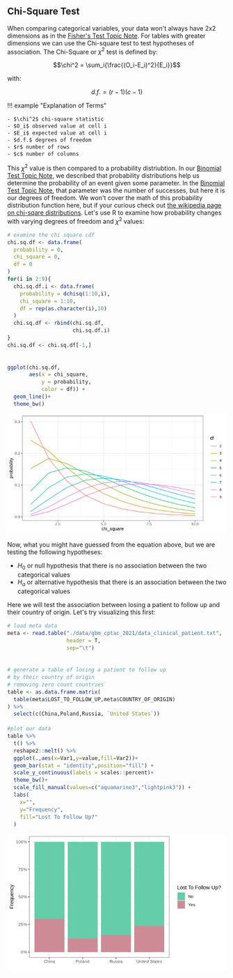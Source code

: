## Chi-Square Test

When comparing categorical variables, your data won't always have 2x2 dimensions as in the [Fisher's Test Topic Note](fisher-test.md). 
For tables with greater dimensions we can use the Chi-square test to test hypotheses of association. 
The Chi-Square or $\chi^2$ test is defined by:

$$\chi^2 = \sum_i{\frac{(O_i-E_i)^2}{E_i}}$$

with:

$$d.f. = (r-1)(c-1)$$

!!! example "Explanation of Terms"
    
    - $\chi^2$ chi-square statistic
    - $O_i$ observed value at cell i
    - $E_i$ expected value at cell i
    - $d.f.$ degrees of freedom
    - $r$ number of rows
    - $c$ number of columns
    
This $\chi^2$ value is then compared to a probability distriubtion. In our [Binomial Test Topic Note](binomial-test.md), we described that 
probability distributions help us determine the probability of an event given some parameter. In the [Binomial Test Topic Note](binomial-test.md),
that parameter was the number of successes, but here it is our degrees of freedom. We won't cover the math of this probability distribution function
here, but if your curious check out [the wikipedia page on chi-sqare distributions](https://en.wikipedia.org/wiki/Chi-squared_distribution). 
Let's use R to examine how probability changes with varying degrees of freedom and $\chi^2$ values:

```R
# examine the chi square cdf
chi.sq.df <- data.frame(
  probability = 0,
  chi_square = 0,
  df = 0
)
for(i in 2:9){
  chi.sq.df.i <- data.frame(
    probability = dchisq(1:10,i),
    chi_square = 1:10,
    df = rep(as.character(i),10)
  )
  chi.sq.df <- rbind(chi.sq.df,
                     chi.sq.df.i)
}
chi.sq.df <- chi.sq.df[-1,]


ggplot(chi.sq.df,            
       aes(x = chi_square,
           y = probability,
           color = df)) +  
  geom_line()+
  theme_bw()
```

![](images/chi-square-dist.png)

Now, what you might have guessed from the equation above, but we are testing the following hypotheses:

- $H_0$ or null hypothesis that there is no association between the two categorical values
- $H_a$ or alternative hypothesis that there is an association between the two categorical values

Here we will test the association between losing a patient to follow up and their country of origin. Let's try visualizing this first:

```R
# load meta data
meta <- read.table("./data/gbm_cptac_2021/data_clinical_patient.txt",
                   header = T,
                   sep="\t")


# generate a table of losing a patient to follow up
# by their country of origin
# removing zero count countries
table <- as.data.frame.matrix(
  table(meta$LOST_TO_FOLLOW_UP,meta$COUNTRY_OF_ORIGIN)
) %>%
  select(c(China,Poland,Russia, `United States`))

#plot our data
table %>% 
  t() %>% 
  reshape2::melt() %>%
  ggplot(.,aes(x=Var1,y=value,fill=Var2))+
  geom_bar(stat = "identity",position="fill") +
  scale_y_continuous(labels = scales::percent)+
  theme_bw()+
  scale_fill_manual(values=c("aquamarine3","lightpink3")) +
  labs(
    x="",
    y="Frequency",
    fill="Lost To Follow Up?"
  )

```

![](images/chi-square-lost-to-follow.png)
